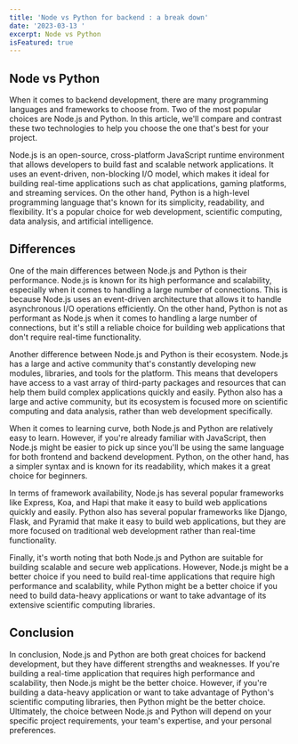 ```yaml
---
title: 'Node vs Python for backend : a break down'
date: '2023-03-13 '
excerpt: Node vs Python
isFeatured: true
---
```


## Node vs Python

When it comes to backend development, there are many programming languages and frameworks to choose from. Two of the most popular choices are Node.js and Python. In this article, we'll compare and contrast these two technologies to help you choose the one that's best for your project.

Node.js is an open-source, cross-platform JavaScript runtime environment that allows developers to build fast and scalable network applications. It uses an event-driven, non-blocking I/O model, which makes it ideal for building real-time applications such as chat applications, gaming platforms, and streaming services. On the other hand, Python is a high-level programming language that's known for its simplicity, readability, and flexibility. It's a popular choice for web development, scientific computing, data analysis, and artificial intelligence.

## Differences

One of the main differences between Node.js and Python is their performance. Node.js is known for its high performance and scalability, especially when it comes to handling a large number of connections. This is because Node.js uses an event-driven architecture that allows it to handle asynchronous I/O operations efficiently. On the other hand, Python is not as performant as Node.js when it comes to handling a large number of connections, but it's still a reliable choice for building web applications that don't require real-time functionality.

Another difference between Node.js and Python is their ecosystem. Node.js has a large and active community that's constantly developing new modules, libraries, and tools for the platform. This means that developers have access to a vast array of third-party packages and resources that can help them build complex applications quickly and easily. Python also has a large and active community, but its ecosystem is focused more on scientific computing and data analysis, rather than web development specifically.

When it comes to learning curve, both Node.js and Python are relatively easy to learn. However, if you're already familiar with JavaScript, then Node.js might be easier to pick up since you'll be using the same language for both frontend and backend development. Python, on the other hand, has a simpler syntax and is known for its readability, which makes it a great choice for beginners.

In terms of framework availability, Node.js has several popular frameworks like Express, Koa, and Hapi that make it easy to build web applications quickly and easily. Python also has several popular frameworks like Django, Flask, and Pyramid that make it easy to build web applications, but they are more focused on traditional web development rather than real-time functionality.

Finally, it's worth noting that both Node.js and Python are suitable for building scalable and secure web applications. However, Node.js might be a better choice if you need to build real-time applications that require high performance and scalability, while Python might be a better choice if you need to build data-heavy applications or want to take advantage of its extensive scientific computing libraries.

## Conclusion 

In conclusion, Node.js and Python are both great choices for backend development, but they have different strengths and weaknesses. If you're building a real-time application that requires high performance and scalability, then Node.js might be the better choice. However, if you're building a data-heavy application or want to take advantage of Python's scientific computing libraries, then Python might be the better choice. Ultimately, the choice between Node.js and Python will depend on your specific project requirements, your team's expertise, and your personal preferences.